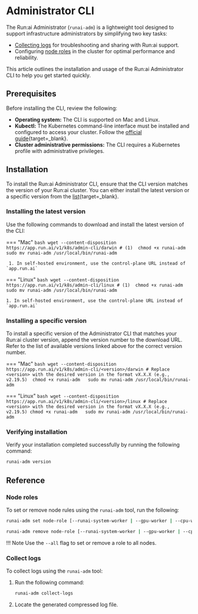 # Administrator CLI

The Run:ai Administrator (`runai-adm`) is a lightweight tool designed to support infrastructure administrators by simplifying two key tasks:

* [Collecting logs](../troubleshooting/logs-collection.md) for troubleshooting and sharing with Run:ai support.
* Configuring [node roles](../config/node-roles.md) in the cluster for optimal performance and reliability.

This article outlines the installation and usage of the Run:ai Administrator CLI to help you get started quickly.

## Prerequisites

Before installing the CLI, review the following:

* __Operating system:__ The CLI is supported on Mac and Linux.
* __Kubectl:__ The Kubernetes command-line interface must be installed and configured to access your cluster. Follow the [official guide](https://kubernetes.io/docs/tasks/tools/){target=_blank}.
* __Cluster administrative permissions:__ The CLI requires a Kubernetes profile with administrative privileges.


## Installation

To install the Run:ai Administrator CLI, ensure that the CLI version matches the version of your Run:ai cluster. You can either install the latest version or a specific version from the [list](https://runai.jfrog.io/ui/native/cli/runai-admin-cli/){target=_blank}.

### Installing the latest version

Use the following commands to download and install the latest version of the CLI:
 
=== "Mac"
    ``` bash
    wget --content-disposition https://app.run.ai/v1/k8s/admin-cli/darwin # (1) 
    chmod +x runai-adm  
    sudo mv runai-adm /usr/local/bin/runai-adm
    ```
    
     1. In self-hosted environment, use the control-plane URL instead of `app.run.ai` 

=== "Linux"
    ``` bash
    wget --content-disposition https://app.run.ai/v1/k8s/admin-cli/linux # (1) 
    chmod +x runai-adm  
    sudo mv runai-adm /usr/local/bin/runai-adm
    ```

    1. In self-hosted environment, use the control-plane URL instead of `app.run.ai` 



### Installing a specific version

To install a specific version of the Administrator CLI that matches your Run:ai cluster version, append the version number to the download URL. Refer to the list of available versions linked above for the correct version number.

=== "Mac"
    ``` bash
    wget --content-disposition https://app.run.ai/v1/k8s/admin-cli/<version>/darwin # Replace <version> with the desired version in the format vX.X.X (e.g., v2.19.5) 
    chmod +x runai-adm  
    sudo mv runai-adm /usr/local/bin/runai-adm
    ```

=== "Linux"
    ``` bash
    wget --content-disposition https://app.run.ai/v1/k8s/admin-cli/<version>/linux # Replace <version> with the desired version in the format vX.X.X (e.g., v2.19.5)
    chmod +x runai-adm  
    sudo mv runai-adm /usr/local/bin/runai-adm
    ```

### Verifying installation

Verify your installation completed successfully by running the following command:

``` bash
runai-adm version
```

## Reference

### Node roles

To set or remove node rules using the `runai-adm` tool, run the following:

``` bash
runai-adm set node-role [--runai-system-worker | --gpu-worker | --cpu-worker] <node-name>
```

``` bash
runai-adm remove node-role [--runai-system-worker | --gpu-worker | --cpu-worker] <node-name>
```

!!! Note
    Use the `--all` flag to set or remove a role to all nodes.

### Collect logs

To collect logs using the `runai-adm` tool:

1. Run the following command:

    ``` bash
    runai-adm collect-logs
    ```

2. Locate the generated compressed log file.


